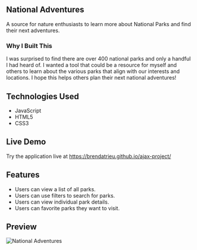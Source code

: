 ## National Adventures

A source for nature enthusiasts to learn more about National Parks and find their next adventures.

### Why I Built This
I was surprised to find there are over 400 national parks and only a handful I had heard of. I wanted a tool that could be a resource for myself and others to learn about the various parks that align with our interests and locations. I hope this helps others plan their next national adventures!

## Technologies Used
- JavaScript
- HTML5
- CSS3

## Live Demo
Try the application live at https://brendatrieu.github.io/ajax-project/

## Features
- Users can view a list of all parks.
- Users can use filters to search for parks.
- Users can view individual park details.
- Users can favorite parks they want to visit.


## Preview
![National Adventures](images/Kapture%202023-05-17%20at%2015.32.34.gif)
